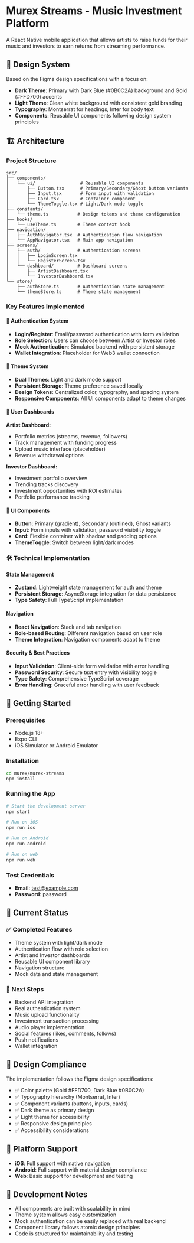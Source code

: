 # Murex Streams - Music Investment Platform

A React Native mobile application that allows artists to raise funds for their music and investors to earn returns from streaming performance.

## 🎨 Design System

Based on the Figma design specifications with a focus on:
- **Dark Theme**: Primary with Dark Blue (#0B0C2A) background and Gold (#FFD700) accents
- **Light Theme**: Clean white background with consistent gold branding
- **Typography**: Montserrat for headings, Inter for body text
- **Components**: Reusable UI components following design system principles

## 🏗️ Architecture

### Project Structure
```
src/
├── components/
│   └── ui/                 # Reusable UI components
│       ├── Button.tsx      # Primary/Secondary/Ghost button variants
│       ├── Input.tsx       # Form input with validation
│       ├── Card.tsx        # Container component
│       └── ThemeToggle.tsx # Light/Dark mode toggle
├── constants/
│   └── theme.ts           # Design tokens and theme configuration
├── hooks/
│   └── useTheme.ts        # Theme context hook
├── navigation/
│   ├── AuthNavigator.tsx  # Authentication flow navigation
│   └── AppNavigator.tsx   # Main app navigation
├── screens/
│   ├── auth/              # Authentication screens
│   │   ├── LoginScreen.tsx
│   │   └── RegisterScreen.tsx
│   └── dashboard/         # Dashboard screens
│       ├── ArtistDashboard.tsx
│       └── InvestorDashboard.tsx
└── store/
    ├── authStore.ts       # Authentication state management
    └── themeStore.ts      # Theme state management
```

### Key Features Implemented

#### 🔐 Authentication System
- **Login/Register**: Email/password authentication with form validation
- **Role Selection**: Users can choose between Artist or Investor roles
- **Mock Authentication**: Simulated backend with persistent storage
- **Wallet Integration**: Placeholder for Web3 wallet connection

#### 🎨 Theme System
- **Dual Themes**: Light and dark mode support
- **Persistent Storage**: Theme preference saved locally
- **Design Tokens**: Centralized color, typography, and spacing system
- **Responsive Components**: All UI components adapt to theme changes

#### 📱 User Dashboards

**Artist Dashboard:**
- Portfolio metrics (streams, revenue, followers)
- Track management with funding progress
- Upload music interface (placeholder)
- Revenue withdrawal options

**Investor Dashboard:**
- Investment portfolio overview
- Trending tracks discovery
- Investment opportunities with ROI estimates
- Portfolio performance tracking

#### 🧩 UI Components
- **Button**: Primary (gradient), Secondary (outlined), Ghost variants
- **Input**: Form inputs with validation, password visibility toggle
- **Card**: Flexible container with shadow and padding options
- **ThemeToggle**: Switch between light/dark modes

### 🛠️ Technical Implementation

#### State Management
- **Zustand**: Lightweight state management for auth and theme
- **Persistent Storage**: AsyncStorage integration for data persistence
- **Type Safety**: Full TypeScript implementation

#### Navigation
- **React Navigation**: Stack and tab navigation
- **Role-based Routing**: Different navigation based on user role
- **Theme Integration**: Navigation components adapt to theme

#### Security & Best Practices
- **Input Validation**: Client-side form validation with error handling
- **Password Security**: Secure text entry with visibility toggle
- **Type Safety**: Comprehensive TypeScript coverage
- **Error Handling**: Graceful error handling with user feedback

## 🚀 Getting Started

### Prerequisites
- Node.js 18+
- Expo CLI
- iOS Simulator or Android Emulator

### Installation
```bash
cd murex/murex-streams
npm install
```

### Running the App
```bash
# Start the development server
npm start

# Run on iOS
npm run ios

# Run on Android
npm run android

# Run on web
npm run web
```

### Test Credentials
- **Email**: test@example.com
- **Password**: password

## 🎯 Current Status

### ✅ Completed Features
- Theme system with light/dark mode
- Authentication flow with role selection
- Artist and Investor dashboards
- Reusable UI component library
- Navigation structure
- Mock data and state management

### 🚧 Next Steps
- Backend API integration
- Real authentication system
- Music upload functionality
- Investment transaction processing
- Audio player implementation
- Social features (likes, comments, follows)
- Push notifications
- Wallet integration

## 🎨 Design Compliance

The implementation follows the Figma design specifications:
- ✅ Color palette (Gold #FFD700, Dark Blue #0B0C2A)
- ✅ Typography hierarchy (Montserrat, Inter)
- ✅ Component variants (buttons, inputs, cards)
- ✅ Dark theme as primary design
- ✅ Light theme for accessibility
- ✅ Responsive design principles
- ✅ Accessibility considerations

## 📱 Platform Support

- **iOS**: Full support with native navigation
- **Android**: Full support with material design compliance
- **Web**: Basic support for development and testing

## 🔧 Development Notes

- All components are built with scalability in mind
- Theme system allows easy customization
- Mock authentication can be easily replaced with real backend
- Component library follows atomic design principles
- Code is structured for maintainability and testing